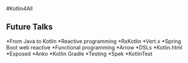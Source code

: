 #Kotlin4All

## Future Talks
*From Java to Kotlin
*Reactive programming
  *RxKotlin
  *Vert.x
  *Spring Boot web reactive
*Functional programming
  *Arrow
*DSLs
  *Kotlin.html
  *Exposed
  *Anko
  *Kotlin Gradle
*Testing
  *Spek
  *KotlinTest
